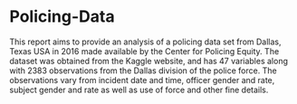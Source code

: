 # Policing-Data

This report aims to provide an analysis of a policing data set from Dallas, Texas USA in 2016 made available by the Center for Policing Equity. The dataset was obtained from the Kaggle website, and has 47 variables along with 2383 observations from the Dallas division of the police force. The observations vary from incident date and time, officer gender and rate, subject gender and rate as well as use of force and other fine details. 

